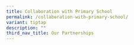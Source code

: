 ```yaml
---
title: Collaboration with Primary School
permalink: /collaboration-with-primary-school/
variant: tiptap
description: ""
third_nav_title: Our Partnerships
---
```

